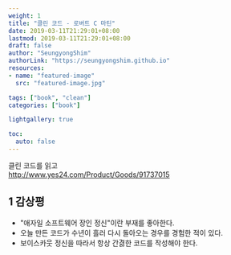 ```yaml
---
weight: 1
title: "클린 코드 - 로버트 C 마틴"
date: 2019-03-11T21:29:01+08:00
lastmod: 2019-03-11T21:29:01+08:00
draft: false
author: "SeungyongShim"
authorLink: "https://seungyongshim.github.io"
resources:
- name: "featured-image"
  src: "featured-image.jpg"

tags: ["book", "clean"]
categories: ["book"]

lightgallery: true

toc:
  auto: false
---
```


클린 코드를 읽고   
http://www.yes24.com/Product/Goods/91737015

<!--more-->

## 1 감상평

- "애자일 소프트웨어 장인 정신"이란 부재를 좋아한다.
- 오늘 만든 코드가 수년이 흘러 다시 돌아오는 경우를 경험한 적이 있다. 
- 보이스카웃 정신을 따라서 항상 간겷한 코드를 작성해야 한다.